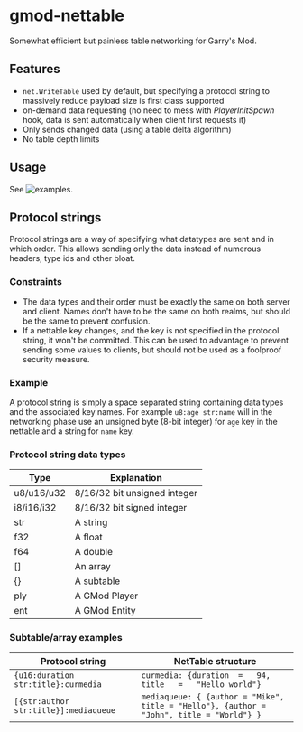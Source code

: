 # gmod-nettable

Somewhat efficient but painless table networking for Garry's Mod.

## Features
- ```net.WriteTable``` used by default, but specifying a protocol string to massively reduce payload size is first class supported
- on-demand data requesting (no need to mess with _PlayerInitSpawn_ hook, data is sent automatically when client first requests it)
- Only sends changed data (using a table delta algorithm)
- No table depth limits

## Usage
See ![examples](examples/).

## Protocol strings
Protocol strings are a way of specifying what datatypes are sent and in which order. This allows sending only the data instead of numerous headers, type ids and other bloat.

### Constraints
- The data types and their order must be exactly the same on both server and client. Names don't have to be the same on both realms, but should be the same to prevent confusion.
- If a nettable key changes, and the key is not specified in the protocol string, it won't be committed. This can be used to advantage to prevent sending some values to clients, but should not be used as a foolproof security measure.

### Example
A protocol string is simply a space separated string containing data types and the associated key names. For example ```u8:age str:name``` will in the networking phase use an unsigned byte (8-bit integer) for ```age``` key in the nettable and a string for ```name``` key.

### Protocol string data types

Type  | Explanation
------------- | -------------
u8/u16/u32  | 8/16/32 bit unsigned integer
i8/i16/i32  | 8/16/32 bit signed integer
str         | A string
f32         | A float
f64         | A double
[]          | An array
{}          | A subtable
ply         | A GMod Player
ent         | A GMod Entity

### Subtable/array examples

Protocol string | NetTable structure
-----|------
```{u16:duration str:title}:curmedia```|```curmedia: {duration	=	94, title	=	"Hello world"}```
```[{str:author str:title}]:mediaqueue```|```mediaqueue: { {author = "Mike", title = "Hello"}, {author = "John", title = "World"} }```